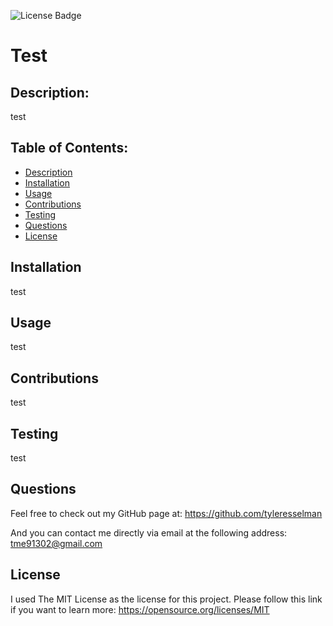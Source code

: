 
  ![License Badge](https://img.shields.io/badge/License-MIT-yellow.svg)

  # Test

  ## Description: 
  test

  ## Table of Contents:
  - [Description](#description)
  - [Installation](#installation)
  - [Usage](#usage)
  - [Contributions](#contributions)
  - [Testing](#testing)
  - [Questions](#questions)
  - [License](#license)

  ## Installation
  test

  ## Usage
  test

  ## Contributions
  test

  ## Testing
  test

  ## Questions
  Feel free to check out my GitHub page at: 
   https://github.com/tyleresselman

  And you can contact me directly via email at the following address: 
   [tme91302@gmail.com](mailto:tme91302@gmail.com)

  ## License
  I used The MIT License as the license for this project. Please follow this link if you want to learn more: https://opensource.org/licenses/MIT

